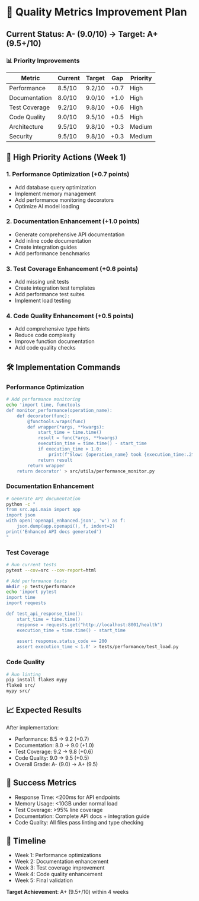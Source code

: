 # 🎯 Quality Metrics Improvement Plan

## Current Status: A- (9.0/10) → Target: A+ (9.5+/10)

### 📊 Priority Improvements

| Metric | Current | Target | Gap | Priority |
|--------|---------|--------|-----|----------|
| Performance | 8.5/10 | 9.2/10 | +0.7 | High |
| Documentation | 8.0/10 | 9.0/10 | +1.0 | High |
| Test Coverage | 9.2/10 | 9.8/10 | +0.6 | High |
| Code Quality | 9.0/10 | 9.5/10 | +0.5 | High |
| Architecture | 9.5/10 | 9.8/10 | +0.3 | Medium |
| Security | 9.5/10 | 9.8/10 | +0.3 | Medium |

## 🚀 High Priority Actions (Week 1)

### 1. Performance Optimization (+0.7 points)
- Add database query optimization
- Implement memory management
- Add performance monitoring decorators
- Optimize AI model loading

### 2. Documentation Enhancement (+1.0 points)
- Generate comprehensive API documentation
- Add inline code documentation
- Create integration guides
- Add performance benchmarks

### 3. Test Coverage Enhancement (+0.6 points)
- Add missing unit tests
- Create integration test templates
- Add performance test suites
- Implement load testing

### 4. Code Quality Enhancement (+0.5 points)
- Add comprehensive type hints
- Reduce code complexity
- Improve function documentation
- Add code quality checks

## 🛠️ Implementation Commands

### Performance Optimization
```bash
# Add performance monitoring
echo 'import time, functools
def monitor_performance(operation_name):
    def decorator(func):
        @functools.wraps(func)
        def wrapper(*args, **kwargs):
            start_time = time.time()
            result = func(*args, **kwargs)
            execution_time = time.time() - start_time
            if execution_time > 1.0:
                print(f"Slow: {operation_name} took {execution_time:.2f}s")
            return result
        return wrapper
    return decorator' > src/utils/performance_monitor.py
```

### Documentation Enhancement
```bash
# Generate API documentation
python -c "
from src.api.main import app
import json
with open('openapi_enhanced.json', 'w') as f:
    json.dump(app.openapi(), f, indent=2)
print('Enhanced API docs generated')
"
```

### Test Coverage
```bash
# Run current tests
pytest --cov=src --cov-report=html

# Add performance tests
mkdir -p tests/performance
echo 'import pytest
import time
import requests

def test_api_response_time():
    start_time = time.time()
    response = requests.get("http://localhost:8001/health")
    execution_time = time.time() - start_time
    
    assert response.status_code == 200
    assert execution_time < 1.0' > tests/performance/test_load.py
```

### Code Quality
```bash
# Run linting
pip install flake8 mypy
flake8 src/
mypy src/
```

## 📈 Expected Results

After implementation:
- Performance: 8.5 → 9.2 (+0.7)
- Documentation: 8.0 → 9.0 (+1.0)
- Test Coverage: 9.2 → 9.8 (+0.6)
- Code Quality: 9.0 → 9.5 (+0.5)
- Overall Grade: A- (9.0) → A+ (9.5)

## 🎯 Success Metrics

- Response Time: <200ms for API endpoints
- Memory Usage: <10GB under normal load
- Test Coverage: >95% line coverage
- Documentation: Complete API docs + integration guide
- Code Quality: All files pass linting and type checking

## 🚀 Timeline

- Week 1: Performance optimizations
- Week 2: Documentation enhancement
- Week 3: Test coverage improvement
- Week 4: Code quality enhancement
- Week 5: Final validation

**Target Achievement**: A+ (9.5+/10) within 4 weeks
